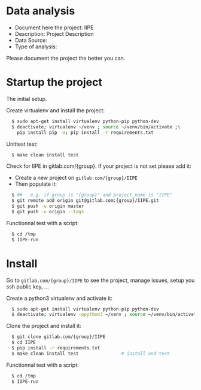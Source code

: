 # Data analysis
- Document here the project: IIPE
- Description: Project Description
- Data Source:
- Type of analysis:

Please document the project the better you can.

# Startup the project

The initial setup.

Create virtualenv and install the project:
```bash
  $ sudo apt-get install virtualenv python-pip python-dev
  $ deactivate; virtualenv ~/venv ; source ~/venv/bin/activate ;\
    pip install pip -U; pip install -r requirements.txt
```

Unittest test:
```bash
  $ make clean install test
```

Check for IIPE in gitlab.com/{group}.
If your project is not set please add it:

- Create a new project on `gitlab.com/{group}/IIPE`
- Then populate it:

```bash
  $ ##   e.g. if group is "{group}" and project_name is "IIPE"
  $ git remote add origin git@gitlab.com:{group}/IIPE.git
  $ git push -u origin master
  $ git push -u origin --tags
```

Functionnal test with a script:
```bash
  $ cd /tmp
  $ IIPE-run
```
# Install
Go to `gitlab.com/{group}/IIPE` to see the project, manage issues,
setup you ssh public key, ...

Create a python3 virtualenv and activate it:
```bash
  $ sudo apt-get install virtualenv python-pip python-dev
  $ deactivate; virtualenv -ppython3 ~/venv ; source ~/venv/bin/activate
```

Clone the project and install it:
```bash
  $ git clone gitlab.com/{group}/IIPE
  $ cd IIPE
  $ pip install -r requirements.txt
  $ make clean install test                # install and test
```
Functionnal test with a script:
```bash
  $ cd /tmp
  $ IIPE-run
```
